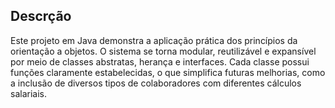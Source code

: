 ## Descrção

Este projeto em Java demonstra a aplicação prática dos princípios da orientação a objetos. O
sistema se torna modular, reutilizável e expansível por meio de classes abstratas,
herança e interfaces. Cada classe possui funções claramente estabelecidas, o que
simplifica futuras melhorias, como a inclusão de diversos tipos de colaboradores com
diferentes cálculos salariais.

